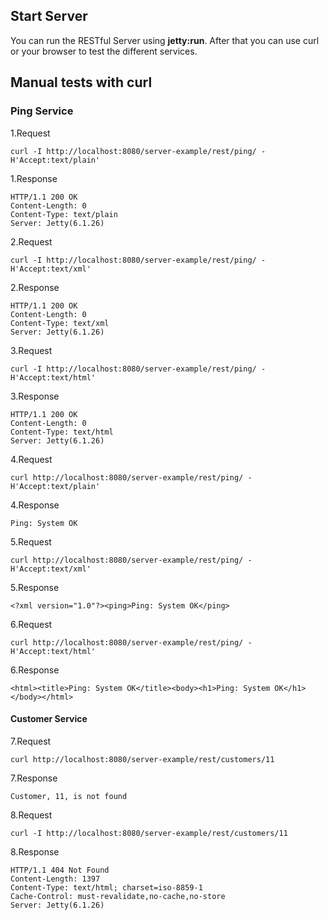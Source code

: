 <h2>Start Server</h2>

You can run the RESTful Server using <b>jetty:run</b>. After that you can use curl or your browser to test the different services.

<h2>Manual tests with curl</h2>

<h3>Ping Service </h3>

1.Request
```
curl -I http://localhost:8080/server-example/rest/ping/ -H'Accept:text/plain' 
```

1.Response
```
HTTP/1.1 200 OK
Content-Length: 0
Content-Type: text/plain
Server: Jetty(6.1.26)
```

2.Request
```
curl -I http://localhost:8080/server-example/rest/ping/ -H'Accept:text/xml' 
```

2.Response
```
HTTP/1.1 200 OK
Content-Length: 0
Content-Type: text/xml
Server: Jetty(6.1.26)
```

3.Request
```
curl -I http://localhost:8080/server-example/rest/ping/ -H'Accept:text/html' 
```

3.Response
```
HTTP/1.1 200 OK
Content-Length: 0
Content-Type: text/html
Server: Jetty(6.1.26)
```

4.Request
```
curl http://localhost:8080/server-example/rest/ping/ -H'Accept:text/plain' 
```

4.Response
```
Ping: System OK
```

5.Request
```
curl http://localhost:8080/server-example/rest/ping/ -H'Accept:text/xml' 
```

5.Response
```
<?xml version="1.0"?><ping>Ping: System OK</ping>
```

6.Request
```
curl http://localhost:8080/server-example/rest/ping/ -H'Accept:text/html' 
```

6.Response
```
<html><title>Ping: System OK</title><body><h1>Ping: System OK</h1></body></html> 
```

<h4>Customer Service</h4>

7.Request
```
curl http://localhost:8080/server-example/rest/customers/11
```

7.Response
```
Customer, 11, is not found
```

8.Request
```
curl -I http://localhost:8080/server-example/rest/customers/11
```

8.Response
```
HTTP/1.1 404 Not Found
Content-Length: 1397
Content-Type: text/html; charset=iso-8859-1
Cache-Control: must-revalidate,no-cache,no-store
Server: Jetty(6.1.26)
```


